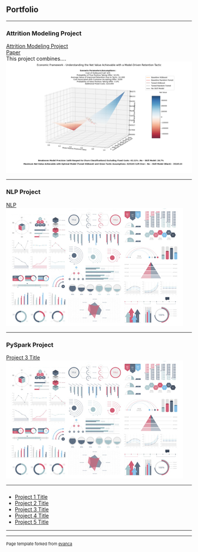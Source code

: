 ## Portfolio

---

### Attrition Modeling Project
[Attrition Modeling Project](/Notebooks/Models.ipynb) <br>
[Paper](/Notebooks/Models.ipynb) <br>
This project combines.... <br>
<img src="images/Economic_Framework2.png?raw=true"/>

---
### NLP Project
[NLP](/NLP/W266_Final_Project_Papale.ipynb) <br>
<img src="images/dummy_thumbnail.jpg?raw=true"/> 

---
### PySpark Project
[Project 3 Title](http://example.com/) <br>
<img src="images/dummy_thumbnail.jpg?raw=true"/>

---

###

- [Project 1 Title](http://example.com/)
- [Project 2 Title](http://example.com/)
- [Project 3 Title](http://example.com/)
- [Project 4 Title](http://example.com/)
- [Project 5 Title](http://example.com/)

---




---
<p style="font-size:11px">Page template forked from <a href="https://github.com/evanca/quick-portfolio">evanca</a></p>
<!-- Remove above link if you don't want to attibute -->
